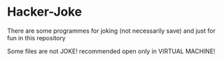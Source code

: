 # Hacker-Joke
There are some programmes for joking (not necessarily save) and just for fun in this repository

Some files are not JOKE! recommended open only in VIRTUAL MACHINE!
